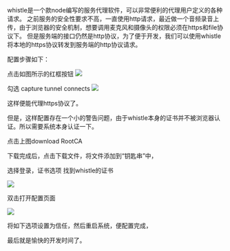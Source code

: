 whistle是一个款node编写的服务代理软件，可以非常便利的代理用户定义的各种请求。
之前服务的安全性要求不高，一直使用http请求，最近做一个音频录音上传，由于浏览器的安全机制，想要调用麦克风和摄像头的权限必须在https和file协议下。
但是服务端的接口仍然是http协议，为了便于开发，我们可以使用whistle将本地的https协议转发到服务端的http协议请求。

配置步骤如下：

点击如图所示的红框按钮
![](http://ww2.sinaimg.cn/large/006tNc79ly1g5l26vmjkuj31j404wjrk.jpg)

勾选 capture tunnel connects
![](http://ww1.sinaimg.cn/large/006tNc79ly1g5l2e0idi5j30mq0swmxn.jpg)

这样便能代理https协议了。

但是，这样配置存在一个小的警告问题，由于whistle本身的证书并不被浏览器认证。所以需要系统本身认证一下。

点击上图download RootCA

下载完成后，点击下载文件，将文件添加到“钥匙串”中，

选择登录，证书选项  找到whistle的证书

![](http://ww1.sinaimg.cn/large/006tNc79ly1g5l2jpcktfj31me0u00u4.jpg)

双击打开配置页面

![](http://ww3.sinaimg.cn/large/006tNc79ly1g5l2kv3aooj30si0o00tt.jpg)

将如下选项设置为信任，然后重启系统，便配置完成，

最后就是愉快的开发时间了。